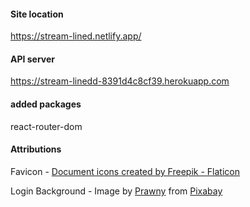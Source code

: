 #### Site location

https://stream-lined.netlify.app/

#### API server 

https://stream-linedd-8391d4c8cf39.herokuapp.com

#### added packages

react-router-dom


#### Attributions

Favicon - <a href="https://www.flaticon.com/free-icons/document" title="document icons">Document icons created by Freepik - Flaticon</a>

Login Background - Image by <a href="https://pixabay.com/users/prawny-162579/?utm_source=link-attribution&utm_medium=referral&utm_campaign=image&utm_content=1082217">Prawny</a> from <a href="https://pixabay.com//?utm_source=link-attribution&utm_medium=referral&utm_campaign=image&utm_content=1082217">Pixabay</a>
